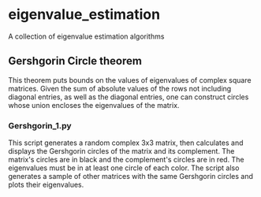 # eigenvalue_estimation
A collection of eigenvalue estimation algorithms
## Gershgorin Circle theorem
This theorem puts bounds on the values of eigenvalues of complex square matrices.
Given the sum of absolute values of the rows not including diagonal entries, as well as the diagonal entries, one can construct circles whose union encloses the eigenvalues of the matrix.
### Gershgorin_1.py
This script generates a random complex 3x3 matrix, then calculates and displays the Gershgorin circles of the matrix and its complement. The matrix's circles are in black and the complement's circles are in red. The eigenvalues must be in at least one circle of each color. The script also generates a sample of other matrices with the same Gershgorin circles and plots their eigenvalues.

